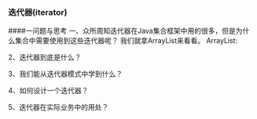 ###        迭代器(iterator)

####一问题与思考
一、众所周知迭代器在Java集合框架中用的很多，但是为什么集合中需要使用到这些迭代器呢？
我们就拿ArrayList来看看。
ArrayList:


2、迭代器到底是什么？

3、我们能从迭代器模式中学到什么？

4、如何设计一个迭代器？

5、迭代器在实际业务中的用处？





